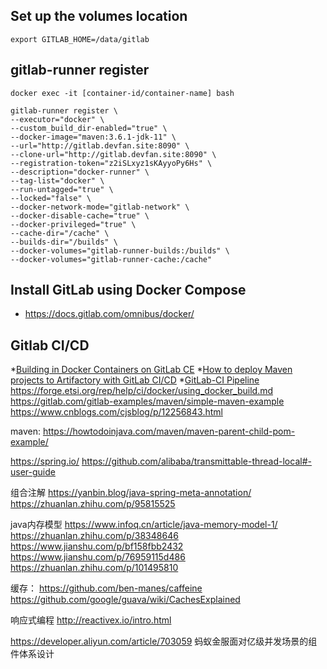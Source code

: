 ## Set up the volumes location
```
export GITLAB_HOME=/data/gitlab
```

## gitlab-runner register
```
docker exec -it [container-id/container-name] bash
```

```
gitlab-runner register \
--executor="docker" \
--custom_build_dir-enabled="true" \
--docker-image="maven:3.6.1-jdk-11" \
--url="http://gitlab.devfan.site:8090" \
--clone-url="http://gitlab.devfan.site:8090" \
--registration-token="z2iSLxyz1sKAyyoPy6Hs" \
--description="docker-runner" \
--tag-list="docker" \
--run-untagged="true" \
--locked="false" \
--docker-network-mode="gitlab-network" \
--docker-disable-cache="true" \
--docker-privileged="true" \
--cache-dir="/cache" \
--builds-dir="/builds" \
--docker-volumes="gitlab-runner-builds:/builds" \
--docker-volumes="gitlab-runner-cache:/cache"
```

## Install GitLab using Docker Compose
* https://docs.gitlab.com/omnibus/docker/


## Gitlab CI/CD
*[Building in Docker Containers on GitLab CE](https://www.ivankrizsan.se/2019/06/17/building-in-docker-containers-on-gitlab-ce/)
*[How to deploy Maven projects to Artifactory with GitLab CI/CD](https://forge.etsi.org/rep/help/ci/examples/artifactory_and_gitlab/index.md)
*[GitLab-CI Pipeline](https://ishitasinghal08.medium.com/gitlab-ci-pipeline-44996e611fe2)
https://forge.etsi.org/rep/help/ci/docker/using_docker_build.md
https://gitlab.com/gitlab-examples/maven/simple-maven-example
https://www.cnblogs.com/cjsblog/p/12256843.html



maven:
https://howtodoinjava.com/maven/maven-parent-child-pom-example/


https://spring.io/
https://github.com/alibaba/transmittable-thread-local#-user-guide


组合注解
https://yanbin.blog/java-spring-meta-annotation/
https://zhuanlan.zhihu.com/p/95815525


java内存模型
https://www.infoq.cn/article/java-memory-model-1/
https://zhuanlan.zhihu.com/p/38348646
https://www.jianshu.com/p/bf158fbb2432
https://www.jianshu.com/p/76959115d486
https://zhuanlan.zhihu.com/p/101495810


缓存：
https://github.com/ben-manes/caffeine
https://github.com/google/guava/wiki/CachesExplained


响应式编程
http://reactivex.io/intro.html


https://developer.aliyun.com/article/703059
蚂蚁金服面对亿级并发场景的组件体系设计
